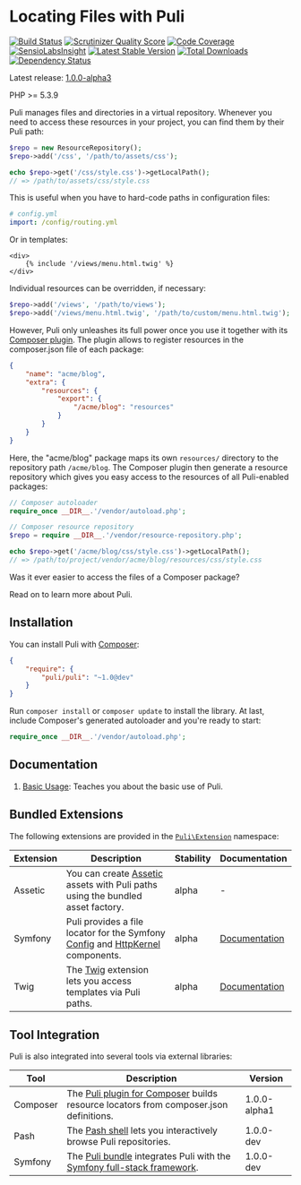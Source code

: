 Locating Files with Puli
========================

[![Build Status](https://travis-ci.org/webmozart/puli.png?branch=master)](https://travis-ci.org/webmozart/puli)
[![Scrutinizer Quality Score](https://scrutinizer-ci.com/g/webmozart/puli/badges/quality-score.png?s=f1fbf1884aed7f896c18fc237d3eed5823ac85eb)](https://scrutinizer-ci.com/g/webmozart/puli/)
[![Code Coverage](https://scrutinizer-ci.com/g/webmozart/puli/badges/coverage.png?s=5d83649f6fc3a9754297da9dc0d997be212c9145)](https://scrutinizer-ci.com/g/webmozart/puli/)
[![SensioLabsInsight](https://insight.sensiolabs.com/projects/728198dc-dc0f-4bab-b5c0-c0b4e2a55bce/mini.png)](https://insight.sensiolabs.com/projects/728198dc-dc0f-4bab-b5c0-c0b4e2a55bce)
[![Latest Stable Version](https://poser.pugx.org/webmozart/puli/v/stable.png)](https://packagist.org/packages/webmozart/puli)
[![Total Downloads](https://poser.pugx.org/webmozart/puli/downloads.png)](https://packagist.org/packages/webmozart/puli)
[![Dependency Status](https://www.versioneye.com/php/webmozart:puli/1.0.0/badge.png)](https://www.versioneye.com/php/webmozart:puli/1.0.0)

Latest release: [1.0.0-alpha3](https://packagist.org/packages/webmozart/puli#1.0.0-alpha3)

PHP >= 5.3.9

Puli manages files and directories in a virtual repository. Whenever you need
to access these resources in your project, you can find them by their Puli path:

```php
$repo = new ResourceRepository();
$repo->add('/css', '/path/to/assets/css');

echo $repo->get('/css/style.css')->getLocalPath();
// => /path/to/assets/css/style.css
```

This is useful when you have to hard-code paths in configuration files:

```yaml
# config.yml
import: /config/routing.yml
```

Or in templates:

```jinja
<div>
    {% include '/views/menu.html.twig' %}
</div>
```

Individual resources can be overridden, if necessary:

```php
$repo->add('/views', '/path/to/views');
$repo->add('/views/menu.html.twig', '/path/to/custom/menu.html.twig');
```

However, Puli only unleashes its full power once you use it together with its
[Composer plugin]. The plugin allows to register resources in the composer.json
file of each package:

```json
{
    "name": "acme/blog",
    "extra": {
        "resources": {
            "export": {
                "/acme/blog": "resources"
            }
        }
    }
}
```

Here, the "acme/blog" package maps its own `resources/` directory to the
repository path `/acme/blog`. The Composer plugin then generate a resource
repository which gives you easy access to the resources of all Puli-enabled
packages:

```php
// Composer autoloader
require_once __DIR__.'/vendor/autoload.php';

// Composer resource repository
$repo = require __DIR__.'/vendor/resource-repository.php';

echo $repo->get('/acme/blog/css/style.css')->getLocalPath();
// => /path/to/project/vendor/acme/blog/resources/css/style.css
```

Was it ever easier to access the files of a Composer package?

Read on to learn more about Puli.

Installation
------------

You can install Puli with [Composer]:

```json
{
    "require": {
        "puli/puli": "~1.0@dev"
    }
}
```

Run `composer install` or `composer update` to install the library. At last, include Composer's generated autoloader and you're ready to start:

```php
require_once __DIR__.'/vendor/autoload.php';
```

Documentation
-------------

1. [Basic Usage]: Teaches you about the basic use of Puli.

Bundled Extensions
------------------

The following extensions are provided in the [`Puli\Extension`]
namespace:

Extension | Description                                                                        | Stability | Documentation
--------- | ---------------------------------------------------------------------------------- | --------- | -----------------------------------
Assetic   | You can create [Assetic] assets with Puli paths using the bundled asset factory.   | alpha     | -
Symfony   | Puli provides a file locator for the Symfony [Config] and [HttpKernel] components. | alpha     | [Documentation](doc/ext-symfony.md)
Twig      | The [Twig] extension lets you access templates via Puli paths.                     | alpha     | [Documentation](doc/ext-twig.md)

Tool Integration
----------------

Puli is also integrated into several tools via external libraries:

Tool     | Description                                                                             | Version
-------- | --------------------------------------------------------------------------------------- | ---------------
Composer | The [Puli plugin for Composer] builds resource locators from composer.json definitions. | 1.0.0-alpha1
Pash     | The [Pash shell] lets you interactively browse Puli repositories.                       | 1.0.0-dev
Symfony  | The [Puli bundle] integrates Puli with the [Symfony full-stack framework].              | 1.0.0-dev

[Composer]: https://getcomposer.org
[Basic Usage]: doc/1-basic-usage.md
[Advanced Usage]: doc/2-advanced-usage.md
[Composer plugin]: https://github.com/puli/composer-puli-plugin
[Puli plugin for Composer]: https://github.com/puli/composer-puli-plugin
[Puli extension for Twig]: https://github.com/puli/twig-puli-extension
[Puli bridge]: https://github.com/puli/symfony-puli-bridge
[Puli bundle]: https://github.com/puli/symfony-puli-bundle
[Pash shell]: https://github.com/puli/pash
[Symfony full-stack framework]: http://symfony.com
[Twig]: http://twig.sensiolabs.org
[Config]: http://symfony.com/doc/current/components/config/introduction.html
[HttpKernel]: http://symfony.com/doc/current/components/http_kernel/introduction.html
[Assetic]: https://github.com/kriswallsmith/assetic
[`Puli\Extension`]: src/Extension
